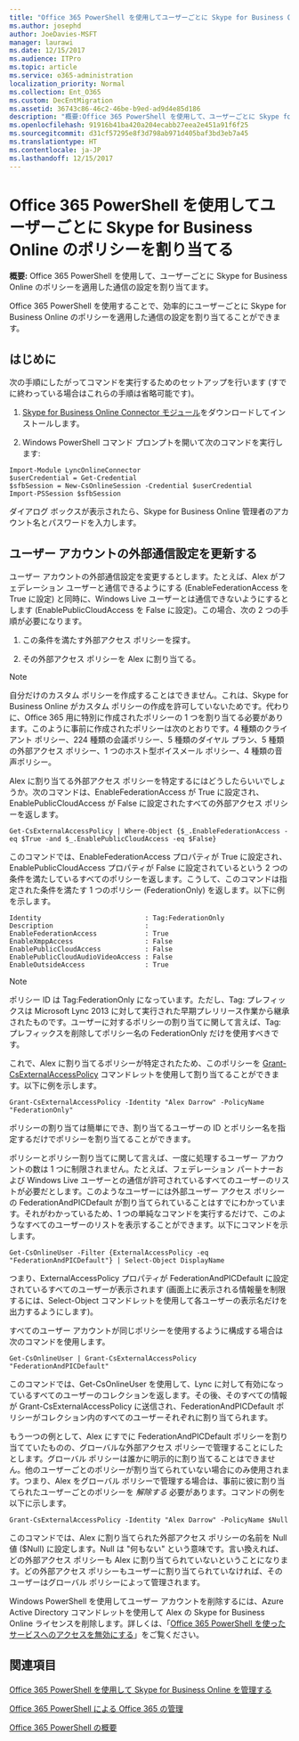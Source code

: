 ```yaml
---
title: "Office 365 PowerShell を使用してユーザーごとに Skype for Business Online のポリシーを割り当てる"
ms.author: josephd
author: JoeDavies-MSFT
manager: laurawi
ms.date: 12/15/2017
ms.audience: ITPro
ms.topic: article
ms.service: o365-administration
localization_priority: Normal
ms.collection: Ent_O365
ms.custom: DecEntMigration
ms.assetid: 36743c86-46c2-46be-b9ed-ad9d4e85d186
description: "概要:Office 365 PowerShell を使用して、ユーザーごとに Skype for Business Online のポリシーを適用した通信の設定を割り当てます。"
ms.openlocfilehash: 91916b41ba420a204ecabb27eea2e451a91f6f25
ms.sourcegitcommit: d31cf57295e8f3d798ab971d405baf3bd3eb7a45
ms.translationtype: HT
ms.contentlocale: ja-JP
ms.lasthandoff: 12/15/2017
---
```

# <a name="assign-per-user-skype-for-business-online-policies-with-office-365-powershell"></a>Office 365 PowerShell を使用してユーザーごとに Skype for Business Online のポリシーを割り当てる

 **概要:** Office 365 PowerShell を使用して、ユーザーごとに Skype for Business Online のポリシーを適用した通信の設定を割り当てます。
  
Office 365 PowerShell を使用することで、効率的にユーザーごとに Skype for Business Online のポリシーを適用した通信の設定を割り当てることができます。
  
## <a name="before-you-begin"></a>はじめに

次の手順にしたがってコマンドを実行するためのセットアップを行います (すでに終わっている場合はこれらの手順は省略可能です)。
  
1. [Skype for Business Online Connector モジュール](https://www.microsoft.com/en-us/download/details.aspx?id=39366)をダウンロードしてインストールします。
    
2. Windows PowerShell コマンド プロンプトを開いて次のコマンドを実行します: 
    
  ```
  Import-Module LyncOnlineConnector
$userCredential = Get-Credential
$sfbSession = New-CsOnlineSession -Credential $userCredential
Import-PSSession $sfbSession
  ```
ダイアログ ボックスが表示されたら、Skype for Business Online 管理者のアカウント名とパスワードを入力します。
    
## <a name="updating-external-communication-settings-for-a-user-account"></a>ユーザー アカウントの外部通信設定を更新する

ユーザー アカウントの外部通信設定を変更するとします。たとえば、Alex がフェデレーション ユーザーと通信できるようにする (EnableFederationAccess を True に設定) と同時に、Windows Live ユーザーとは通信できないようにするとします (EnablePublicCloudAccess を False に設定)。この場合、次の 2 つの手順が必要になります。
  
1. この条件を満たす外部アクセス ポリシーを探す。
    
2. その外部アクセス ポリシーを Alex に割り当てる。
    
> [!NOTE]
>  自分だけのカスタム ポリシーを作成することはできません。これは、Skype for Business Online がカスタム ポリシーの作成を許可していないためです。代わりに、Office 365 用に特別に作成されたポリシーの 1 つを割り当てる必要があります。このように事前に作成されたポリシーは次のとおりです。4 種類のクライアント ポリシー、224 種類の会議ポリシー、5 種類のダイヤル プラン、5 種類の外部アクセス ポリシー、1 つのホスト型ボイスメール ポリシー、4 種類の音声ポリシー。
  
Alex に割り当てる外部アクセス ポリシーを特定するにはどうしたらいいでしょうか。次のコマンドは、EnableFederationAccess が True に設定され、EnablePublicCloudAccess が False に設定されたすべての外部アクセス ポリシーを返します。
  
```
Get-CsExternalAccessPolicy | Where-Object {$_.EnableFederationAccess -eq $True -and $_.EnablePublicCloudAccess -eq $False}
```

このコマンドでは、EnableFederationAccess プロパティが True に設定され、EnablePublicCloudAccess プロパティが False に設定されているという 2 つの条件を満たしているすべてのポリシーを返します。こうして、このコマンドは指定された条件を満たす 1 つのポリシー (FederationOnly) を返します。以下に例を示します。
  
```
Identity                          : Tag:FederationOnly
Description                       :
EnableFederationAccess            : True
EnableXmppAccess                  : False
EnablePublicCloudAccess           : False
EnablePublicCloudAudioVideoAccess : False
EnableOutsideAccess               : True
```

> [!NOTE]
> ポリシー ID は Tag:FederationOnly になっています。ただし、Tag: プレフィックスは Microsoft Lync 2013 に対して実行された早期プレリリース作業から継承されたものです。ユーザーに対するポリシーの割り当てに関して言えば、Tag: プレフィックスを削除してポリシー名の FederationOnly だけを使用すべきです。 
  
これで、Alex に割り当てるポリシーが特定されたため、このポリシーを [Grant-CsExternalAccessPolicy](https://go.microsoft.com/fwlink/?LinkId=523974) コマンドレットを使用して割り当てることができます。以下に例を示します。
  
```
Grant-CsExternalAccessPolicy -Identity "Alex Darrow" -PolicyName "FederationOnly"
```

ポリシーの割り当ては簡単にでき、割り当てるユーザーの ID とポリシー名を指定するだけでポリシーを割り当てることができます。 
  
ポリシーとポリシー割り当てに関して言えば、一度に処理するユーザー アカウントの数は 1 つに制限されません。たとえば、フェデレーション パートナーおよび Windows Live ユーザーとの通信が許可されているすべてのユーザーのリストが必要だとします。このようなユーザーには外部ユーザー アクセス ポリシーの FederationAndPICDefault が割り当てられていることはすでにわかっています。それがわかっているため、1 つの単純なコマンドを実行するだけで、このようなすべてのユーザーのリストを表示することができます。以下にコマンドを示します。
  
```
Get-CsOnlineUser -Filter {ExternalAccessPolicy -eq "FederationAndPICDefault"} | Select-Object DisplayName
```

つまり、ExternalAccessPolicy プロパティが FederationAndPICDefault に設定されているすべてのユーザーが表示されます (画面上に表示される情報量を制限するには、Select-Object コマンドレットを使用して各ユーザーの表示名だけを出力するようにします)。 
  
すべてのユーザー アカウントが同じポリシーを使用するように構成する場合は次のコマンドを使用します。
  
```
Get-CsOnlineUser | Grant-CsExternalAccessPolicy "FederationAndPICDefault"
```

このコマンドでは、Get-CsOnlineUser を使用して、Lync に対して有効になっているすべてのユーザーのコレクションを返します。その後、そのすべての情報が Grant-CsExternalAccessPolicy に送信され、FederationAndPICDefault ポリシーがコレクション内のすべてのユーザーそれぞれに割り当てられます。
  
もう一つの例として、Alex にすでに FederationAndPICDefault ポリシーを割り当てていたものの、グローバルな外部アクセス ポリシーで管理することにしたとします。グローバル ポリシーは誰かに明示的に割り当てることはできません。他のユーザーごとのポリシーが割り当てられていない場合にのみ使用されます。つまり、Alex をグローバル ポリシーで管理する場合は、事前に彼に割り当てられたユーザーごとのポリシーを *解除する*  必要があります。コマンドの例を以下に示します。
  
```
Grant-CsExternalAccessPolicy -Identity "Alex Darrow" -PolicyName $Null
```

このコマンドでは、Alex に割り当てられた外部アクセス ポリシーの名前を Null 値 ($Null) に設定します。Null は "何もない" という意味です。言い換えれば、どの外部アクセス ポリシーも Alex に割り当てられていないということになります。どの外部アクセス ポリシーもユーザーに割り当てられていなければ、そのユーザーはグローバル ポリシーによって管理されます。
  
Windows PowerShell を使用してユーザー アカウントを削除するには、Azure Active Directory コマンドレットを使用して Alex の Skype for Business Online ライセンスを削除します。詳しくは、「[Office 365 PowerShell を使ったサービスへのアクセスを無効にする](assign-licenses-to-user-accounts-with-office-365-powershell.md)」をご覧ください。
  
## <a name="see-also"></a>関連項目

#### 

[Office 365 PowerShell を使用して Skype for Business Online を管理する](manage-skype-for-business-online-with-office-365-powershell.md)
  
[Office 365 PowerShell による Office 365 の管理](manage-office-365-with-office-365-powershell.md)
  
[Office 365 PowerShell の概要](getting-started-with-office-365-powershell.md)


